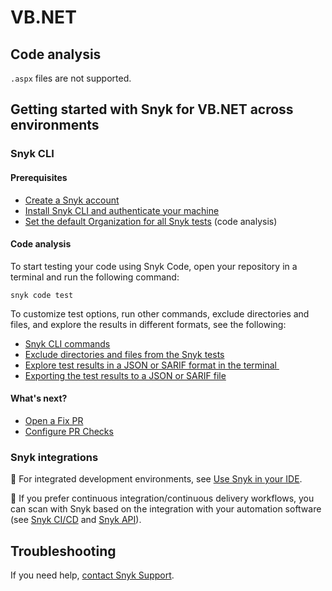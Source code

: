 # VB.NET

## Code analysis <a href="#code-analysis" id="code-analysis"></a>

`.aspx` files are not supported.

## Getting started with Snyk for VB.NET across environments <a href="#getting-started-with-snyk-for-apex-across-environments" id="getting-started-with-snyk-for-apex-across-environments"></a>

### Snyk CLI  <a href="#snyk-cli" id="snyk-cli"></a>

#### **Prerequisites**

* ​[Create a Snyk account](../quickstart/create-or-log-in-to-a-snyk-account.md)​
* ​[Install Snyk CLI and authenticate your machine](../../snyk-cli/getting-started-with-the-snyk-cli.md#install-the-snyk-cli-and-authenticate-your-machine)​
* ​[Set the default Organization for all Snyk tests](../../snyk-cli/scan-and-maintain-projects-using-the-cli/snyk-cli-for-snyk-code/set-the-snyk-organization-for-the-cli-tests.md) (code analysis)

#### **Code analysis**

To start testing your code using Snyk Code, open your repository in a terminal and run the following command:

`snyk code test`

To customize test options, run other commands, exclude directories and files, and explore the results in different formats, see the following:

* ​[Snyk CLI commands](../../snyk-cli/commands/#available-commands)​
* ​[Exclude directories and files from the Snyk tests](../../snyk-cli/scan-and-maintain-projects-using-the-cli/snyk-cli-for-snyk-code/exclude-directories-and-files-from-snyk-code-cli-tests.md)​
* ​[Explore test results in a JSON or SARIF format in the terminal ](../../snyk-cli/scan-and-maintain-projects-using-the-cli/snyk-cli-for-snyk-code/view-snyk-code-cli-results.md#output-test-results)​
* ​[Exporting the test results to a JSON or SARIF file](../../snyk-cli/scan-and-maintain-projects-using-the-cli/snyk-cli-for-snyk-code/view-snyk-code-cli-results.md#export-test-results)​

#### **What's next?**

* ​[Open a Fix PR](../../scan-with-snyk/pull-requests/snyk-fix-pull-or-merge-requests/)
* ​[Configure PR Checks](../../scan-with-snyk/pull-requests/pull-request-checks/configure-pull-request-checks.md)​

### Snyk integrations  <a href="#snyk-integrations" id="snyk-integrations"></a>

:link: For integrated development environments, see [Use Snyk in your IDE](../../snyk-scm-ide-and-ci-cd-integrations/use-snyk-in-your-ide/).​

:link: If you prefer continuous integration/continuous delivery workflows, you can scan with Snyk based on the integration with your automation software (see [Snyk CI/CD](../../snyk-scm-ide-and-ci-cd-integrations/snyk-ci-cd-integrations/) and [Snyk API](../../snyk-api/)).

## Troubleshooting <a href="#troubleshooting" id="troubleshooting"></a>

If you need help, [contact Snyk Support](https://support.snyk.io/hc/en-us).
